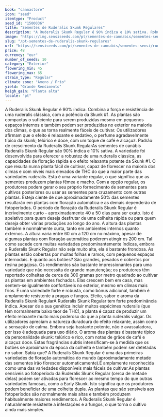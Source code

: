 ```yaml
---
book: "cannastore"
icon: "seed"
itemtype: "Product"
seed_id: "1500036"
title: "Sementes de Ruderalis Skunk Regulares"
description: "A Ruderalis Skunk Regular é 90% índica e 10% sativa. Robusta e cresce bem em climas frios. O perfume é telúrico, apimentado e doce, com uma pitada de café."
image: "https://img.sensiseeds.com/pt/sementes-de-cannabis/sementes-sensi/ruderalis-skunk-image.png"
slug: "/pt-sementes-de-ruderalis-skunk-regulares"
url: "https://sensiseeds.com/pt/sementes-de-cannabis/sementes-sensi/ruderalis-skunk?a_aid=cannastore"
price: 48
currency: "eur"
number_of_seeds: 10
category: "Exterior"
flowering_min: 45
flowering_max: 65
strain_type: "Regular"
climate_zone: "Ameno / Frio"
yield: "Grande Rendimento"
heigh_gain: "Planta alta"
locale: "pt"
---
```

A Ruderalis Skunk Regular é 90% índica. Combina a força e resistência de uma ruderalis clássica, com a potência da Skunk #1. As plantas são compactas o suficiente para serem produzidas mesmo em pequenos espaços internos e também podem ser produzidas no exterior na maioria dos climas, o que as torna realmente fáceis de cultivar. Os utilizadores afirmam que o efeito é relaxante e sedativo, o perfume agradavelmente típico da skunk; telúrico e doce, com um toque de café e alcaçuz. Padrão de crescimento da Ruderalis Skunk RegularAs sementes de canábis Ruderalis Skunk Regular são 90% índica e 10% sativa. A variedade foi desenvolvida para oferecer a robustez de uma ruderalis clássica, as capacidades de floração rápida e o efeito relaxante potente da Skunk #1. O que resulta numa planta fácil de cultivar, capaz de florescer na maioria dos climas e com níveis mais elevados de THC do que a maior parte das variedades ruderalis. Esta é uma variante regular, o que significa que as sementes produzem plantas fêmea e macho. Com a opção regular, os produtores podem gerar o seu próprio fornecimento de sementes para cultivos posteriores ou usar as sementes para cruzamento com outras plantas. Esteja ciente de que aproximadamente 50% das sementes resultarão em plantas com floração automática e as demais dependerão de fotoperíodos. O período de floração da Ruderalis Skunk Regular é incrivelmente curto – aproximadamente 40 a 50 dias para ser exato. Isto é apelativo para quem deseja desfrutar de uma colheita rápida ou para quem deseja obter várias produções ao longo do ano. A altura das plantas também é normalmente curta, tanto em ambientes internos quanto externos. A altura varia entre 60 cm a 120 cm no máximo, apesar de algumas plantas com floração automática poderem atingir os 200 cm. Tal como sucede com muitas variedades predominantemente índicas, embora a Ruderalis Skunk Regular não seja muito alta, ela é bastante frondosa. As plantas estão cobertas por muitas folhas e ramos, com pequenos espaços internodais. E quanto aos botões? São grandes, pesados e cobertos por resina pegajosa. Os rendimentos são bastante impressionantes para uma variedade que não necessita de grande manutenção; os produtores têm reportado colheitas de cerca de 300 gramas por metro quadrado ao cultivar as plantas em ambientes fechados. Elas crescem bem em casa, mas sentem-se igualmente confortáveis no exterior, mesmo em climas mais frios. É uma variedade forte e robusta, como bónus adicional, também é amplamente resistente a pragas e fungos. Efeito, sabor e aroma da Ruderalis Skunk RegularA Ruderalis Skunk Regular tem forte predominância índica. Apesar de a sua genética incluir muitos espécimes ruderalis (que têm normalmente baixo teor de THC), a planta é capaz de produzir um efeito relaxante muito mais poderoso do que a planta ruderalis vulgar. Os utilizadores apreciam a natureza duradoura do efeito relaxante, assim como a sensação de calma. Embora seja bastante potente, não é avassaladora, por isso é adequada para uso diário. O aroma das plantas é bastante típico da personalidade skunk: telúrico e rico, com notas de grãos de café e alcaçuz doce. Estas fragrâncias subtis intensificam-se à medida que os botões se aproximam da época da colheita e também podem ser detetadas no sabor. Sabia que? A Ruderalis Skunk Regular é uma das primeiras variedades de floração automática do mundo (aproximadamente metade das sementes irão florescer automaticamente).É amplamente reconhecida como uma das variedades disponíveis mais fáceis de cultivar.As plantas sensíveis ao fotoperíodo da Ruderalis Skunk Regular (cerca de metade delas) podem ser ativadas para florescer ao mesmo tempo do que outras variedades famosas, como a Early Skunk. Isto significa que os produtores podem beneficiar de uma colheita dupla. As plantas que são sensíveis aos fotoperíodos são normalmente mais altas e também produzem habitualmente maiores rendimentos. A Ruderalis Skunk Regular é naturalmente resistente a infestações e a fungos, o que torna o cultivo ainda mais simples.
